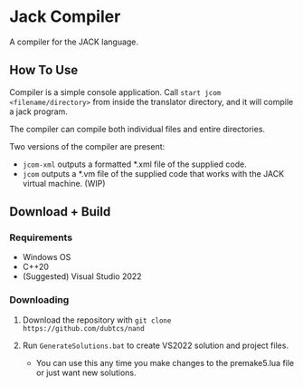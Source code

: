 
# Jack Compiler

A compiler for the JACK language.

## How To Use

Compiler is a simple console application. Call `start jcom <filename/directory>` from inside the translator directory, and it will compile a jack program.

The compiler can compile both individual files and entire directories.

Two versions of the compiler are present:
 - `jcom-xml` outputs a formatted *.xml file of the supplied code.
 - `jcom` outputs a *.vm file of the supplied code that works with the JACK virtual machine. (WIP)

## Download + Build

### Requirements 

 - Windows OS
 - C++20
 - (Suggested) Visual Studio 2022

### Downloading 

1. Download the repository with `git clone https://github.com/dubtcs/nand`

2. Run `GenerateSolutions.bat` to create VS2022 solution and project files.
    - You can use this any time you make changes to the premake5.lua file or just want new solutions.
